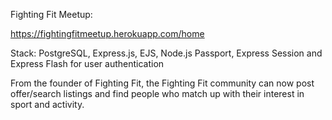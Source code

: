 Fighting Fit Meetup:

https://fightingfitmeetup.herokuapp.com/home

Stack: PostgreSQL, Express.js, EJS, Node.js
Passport, Express Session and Express Flash for user authentication

From the founder of Fighting Fit, the Fighting Fit community can now post offer/search listings and find people who match up with their interest in sport and activity.
